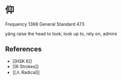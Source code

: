 # 仰
Frequency 1368
General Standard 473

yǎng
raise the head to look; look up to, rely on, admire

## References
- [[HSK 6]]
- [[6 Strokes]]
- [[人 Radical]]